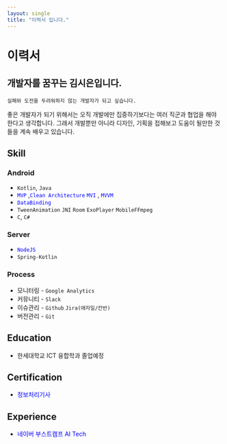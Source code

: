 ```yaml
---
layout: single
title: "이력서 입니다."
---
```


# 이력서

## 개발자를 꿈꾸는 김시은입니다.
`실패와 도전을 두려워하지 않는 개발자가 되고 싶습니다.`

좋은 개발자가 되기 위해서는 오직 개발에만 집중하기보다는 여러 직군과 협업을 해야 한다고 생각합니다. 그래서 개발뿐만 아니라 디자인, 기획을 접해보고 도움이 될만한 것들을 계속 배우고 있습니다.

## Skill

### Android

- `Kotlin`, `Java`
- <span style="color:blue">`MVP`</span> ,<span style="color:blue">`Clean Architecture`</span> <span style="color:blue">`MVI`</span> , <span style="color:blue">`MVVM`</span>
-  <span style="color:blue"> `DataBinding`</span> 
- `TweenAnimation` `JNI` `Room` `ExoPlayer` `MobileFFmpeg`
-  `C`, `C#`

### Server

- <span style="color:blue">`NodeJS`</span>
- `Spring-Kotlin`

### Process

- 모니터링 - `Google Analytics`
- 커뮤니티 - `Slack`
- 이슈관리 - `Github`  `Jira(애자일/칸반)` 
- 버전관리 - `Git` 

## Education
- 한세대학교 ICT 융합학과 졸업예정

## Certification
-  <span style="color:blue">정보처리기사</span> 

## Experience
- <span style="color:blue">네이버 부스트캠프 AI Tech</span> 

